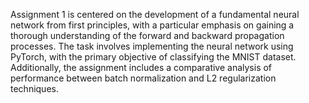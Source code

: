 Assignment 1 is centered on the development of a fundamental neural network from first principles, with a particular emphasis on gaining a thorough understanding of the forward and backward propagation processes. The task involves implementing the neural network using PyTorch, with the primary objective of classifying the MNIST dataset. Additionally, the assignment includes a comparative analysis of performance between batch normalization and L2 regularization techniques.
